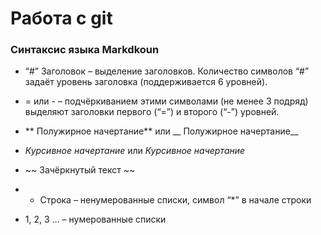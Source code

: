 # Работа с git

### **Cинтаксис языка Markdkoun**

 * “#” Заголовок – выделение заголовков.
  Количество символов “#” задаёт уровень заголовка  (поддерживается 6 уровней).


*	= или - – подчёркиванием этими символами (не менее 3 подряд) выделяют заголовки  первого (“=”) и второго (“-”) уровней.


*	** Полужирное начертание** или __ Полужирное начертание__


*	*Курсивное начертание* или _Курсивное начертание_


*	~~ Зачёркнутый текст ~~

*	* Строка – ненумерованные списки, символ “*” в начале строки


*	1, 2, 3 … – нумерованные списки




